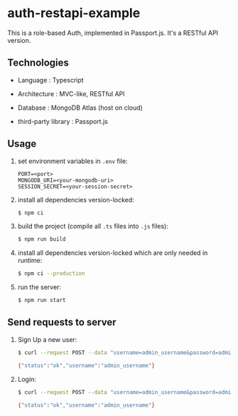 # auth-restapi-example

This is a role-based Auth, implemented in Passport.js. It's a RESTful API version.

## Technologies

- Language : Typescript

- Architecture : MVC-like, RESTful API

- Database : MongoDB Atlas (host on cloud)

- third-party library : Passport.js

## Usage

1. set environment variables in `.env` file:

    ```.env
    PORT=<port>
    MONGODB_URI=<your-mongodb-uri>
    SESSION_SECRET=<your-session-secret>
    ```

2. install all dependencies version-locked:

    ```bash
    $ npm ci
    ```

3. build the project (compile all `.ts` files into `.js` files):

    ```bash
    $ npm run build
    ```

4. install all dependencies version-locked which are only needed in runtime:

    ```bash
    $ npm ci --production
    ```

5. run the server:

    ```bash
    $ npm run start
    ```

## Send requests to server

1. Sign Up a new user:

    ```bash
    $ curl --request POST --data "username=admin_username&password=admin_password" http://localhost:<port>/auth/sign-up

    {"status":"ok","username":"admin_username"}
    ```

2. Login:

    ```bash
    $ curl --request POST --data "username=admin_username&password=admin_password" http://localhost:<port>/auth/login

    {"status":"ok","username":"admin_username"}
    ```
